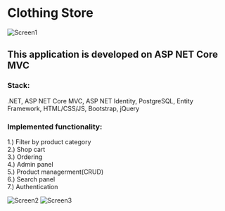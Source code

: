 # Clothing Store
![Screen1](https://user-images.githubusercontent.com/79607850/190929787-a095b29c-6013-473f-bb5b-0e42c1944a6f.jpg)
## This application is developed on ASP NET Core MVC

### Stack: 
.NET, ASP NET Core MVC, ASP NET Identity, PostgreSQL, Entity Framework, HTML/CSS/JS, Bootstrap, jQuery

### Implemented functionality: 
1.) Filter by product category<br>
2.) Shop cart<br>
3.) Ordering<br>
4.) Admin panel<br>
5.) Product managerment(CRUD)<br>
6.) Search panel<br>
7.) Authentication<br>
                           
![Screen2](https://user-images.githubusercontent.com/79607850/190929797-9dfca1fb-c603-4dcc-8cbb-a89bc6af0b9c.jpg)
![Screen3](https://user-images.githubusercontent.com/79607850/190929800-1b2db974-272c-42d7-a3d2-dcb4cef40de5.jpg)
